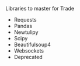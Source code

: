 Libraries to master for Trade

- Requests
- Pandas
- Newtulipy
- Scipy
- Beautifulsoup4
- Websockets
- Deprecated

